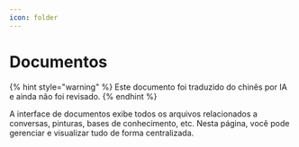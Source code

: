 ```yaml
---
icon: folder
---
```

# Documentos


{% hint style="warning" %}
Este documento foi traduzido do chinês por IA e ainda não foi revisado.
{% endhint %}




A interface de documentos exibe todos os arquivos relacionados a conversas, pinturas, bases de conhecimento, etc. Nesta página, você pode gerenciar e visualizar tudo de forma centralizada.